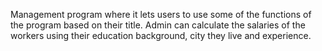 Management program where it lets users to use some of the functions of the program based on their title. Admin can calculate the salaries of the workers using their education background, city they live and experience.
